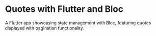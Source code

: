 # Quotes with Flutter and Bloc
A Flutter app showcasing state management with Bloc, featuring quotes displayed with pagination functionality.

